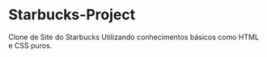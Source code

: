 # Starbucks-Project
Clone de Site do Starbucks
Utilizando conhecimentos básicos como HTML e CSS puros.
